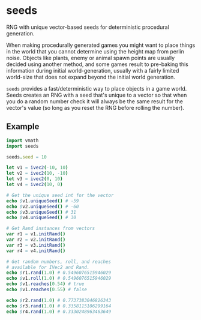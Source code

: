 # seeds
 RNG with unique vector-based seeds for deterministic procedural generation.

When making procedurally generated games you might want to place things in the world that you cannot determine using the height map from perlin noise. Objects like plants, enemy or animal spawn points are usually decided using another method, and some games result to pre-baking this information during initial world-generation, usually with a fairly limited world-size that does not expand beyond the initial world generation.

`seeds` provides a fast/deterministic way to place objects in a game world. Seeds creates an RNG with a seed that's unique to a vector so that when you do a random number check it will always be the same result for the vector's value (so long as you reset the RNG before rolling the number).

## Example

```nim
import vmath
import seeds

seeds.seed = 10

let v1 = ivec2(-10, 10)
let v2 = ivec2(10, -10)
let v3 = ivec2(0, 10)
let v4 = ivec2(10, 0)

# Get the unique seed int for the vector
echo $v1.uniqueSeed() # -59
echo $v2.uniqueSeed() # -60
echo $v3.uniqueSeed() # 31
echo $v4.uniqueSeed() # 30

# Get Rand instances from vectors
var r1 = v1.initRand()
var r2 = v2.initRand()
var r3 = v3.initRand()
var r4 = v4.initRand()

# Get random numbers, roll, and reaches
# available for IVec2 and Rand.
echo $r1.rand(1.0) # 0.5496076515946029
echo $v1.roll(1.0) # 0.5496076515946029
echo $v1.reaches(0.54) # true
echo $v1.reaches(0.55) # false

echo $r2.rand(1.0) # 0.7737383046826343
echo $r3.rand(1.0) # 0.3358115106299164
echo $r4.rand(1.0) # 0.3330248963463649
```
